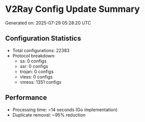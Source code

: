 # V2Ray Config Update Summary
Generated on: 2025-07-29 05:28:20 UTC

## Configuration Statistics
- Total configurations: 22383
- Protocol breakdown:
  - ss: 0 configs
  - ssr: 0 configs
  - trojan: 0 configs
  - vless: 0 configs
  - vmess: 1351 configs

## Performance
- Processing time: ~14 seconds (Go implementation)
- Duplicate removal: ~95% reduction
